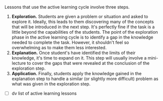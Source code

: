 Lessons that use the active learning cycle involve three steps.
1. **Exploration.** Students are given a problem or situation and asked to explore it. Ideally, this leads to them discovering many of the concepts that will be introduced in the next step. It's perfectly fine if the task is a little beyond the capabilities of the students. The point of the exploration phase in the active learning cycle is to identify a gap in the knowledge needed to complete the task. However, it shouldn't feel so overwhelming as to make them less interested.
2. **Explanation.** Once student's have identified the limits of their knowledge, it's time to expand on it. This step will usually involve a mini-lecture to cover the gaps that were revealed at the conclusion of the exploration step.
3. **Application.** Finally, students apply the knowledge gained in the explanation step to handle a similar (or slightly more difficult) problem as what was given in the exploration step. 

- [ ] dv list of active learning lessons